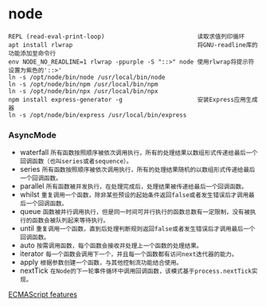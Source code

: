 # node

```
REPL (read-eval-print-loop)                          读取求值列印循环
apt install rlwrap                                   将GNU-readline库的功能添加至命令行
env NODE_NO_READLINE=1 rlwrap -ppurple -S "::>" node 使用rlwrap将提示符设置为紫色的'::>'
ln -s /opt/node/bin/node /usr/local/bin/node
ln -s /opt/node/bin/npm /usr/local/bin/npm
ln -s /opt/node/bin/npx /usr/local/bin/npx
npm install express-generator -g                     安装Express应用生成器
ln -s /opt/node/bin/express /usr/local/bin/express
```

### AsyncMode

- waterfall `所有函数按照顺序被依次调用执行，所有的处理结果以数组形式传递给最后一个回调函数（也叫series或者sequence）。`
- series    `所有函数按照顺序被依次调用执行，所有的处理结果随机的以数组形式传递给最后一个回调函数。`
- parallel  `所有函数被并发执行，在处理完成后，处理结果被传递给最后一个回调函数。`
- whilst    `重复调用一个函数，除非某些预设的起始条件返回false或者发生错误后才调用最后一个回调函数。`
- queue     `函数被并行调用执行，但是同一时间可并行执行的函数总数有一定限制，没有被执行的函数会被队列起来等待执行。`
- until     `重复调用一个函数，直到后处理判断规则返回false或者发生错误后才调用最后一个回调函数。`
- auto      `按需调用函数，每个函数会接收并处理上一个函数的处理结果。`
- iterator  `每一个函数会调用下一个，并且每一个函数都有访问next迭代器的能力。`
- apply     `根据参数创建一个函数，与其他控制流功能结合使用。`
- nextTick  `在Node的下一轮事件循环中调用回调函数，该模式基于process.nextTick实现。`


[ECMAScript features](https://node.green/)

